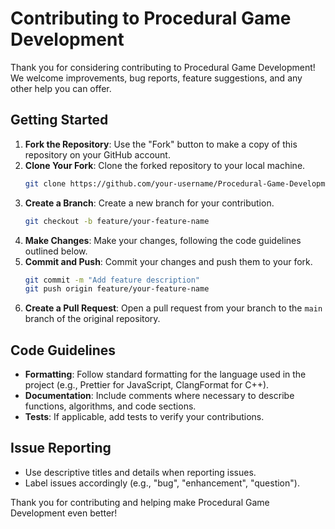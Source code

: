 # Contributing to Procedural Game Development

Thank you for considering contributing to Procedural Game Development! We welcome improvements, bug reports, feature suggestions, and any other help you can offer.

## Getting Started

1. **Fork the Repository**: Use the "Fork" button to make a copy of this repository on your GitHub account.
2. **Clone Your Fork**: Clone the forked repository to your local machine.
   ```bash
   git clone https://github.com/your-username/Procedural-Game-Development-Journey.git
   ```
3. **Create a Branch**: Create a new branch for your contribution.
   ```bash
   git checkout -b feature/your-feature-name
   ```
4. **Make Changes**: Make your changes, following the code guidelines outlined below.
5. **Commit and Push**: Commit your changes and push them to your fork.
   ```bash
   git commit -m "Add feature description"
   git push origin feature/your-feature-name
   ```
6. **Create a Pull Request**: Open a pull request from your branch to the `main` branch of the original repository.

## Code Guidelines

- **Formatting**: Follow standard formatting for the language used in the project (e.g., Prettier for JavaScript, ClangFormat for C++).
- **Documentation**: Include comments where necessary to describe functions, algorithms, and code sections.
- **Tests**: If applicable, add tests to verify your contributions.
  
## Issue Reporting

- Use descriptive titles and details when reporting issues.
- Label issues accordingly (e.g., "bug", "enhancement", "question").
  
Thank you for contributing and helping make Procedural Game Development even better!